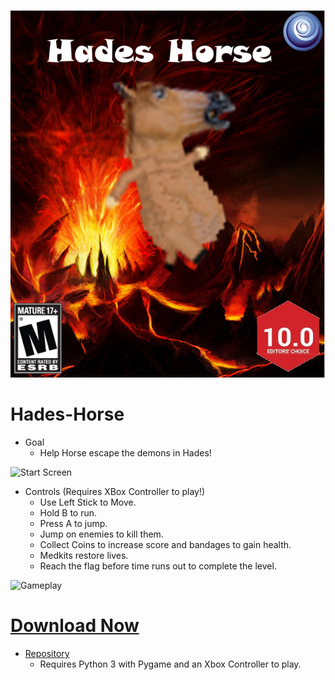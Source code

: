 ![Hades-Horse Box Art](/resourses/Hades_Horse.png)
# Hades-Horse
* Goal
  * Help Horse escape the demons in Hades!
  
![Start Screen](/resources/Start_Screen.png)
* Controls (Requires XBox Controller to play!)
  * Use Left Stick to Move.
  * Hold B to run.
  * Press A to jump.
  * Jump on enemies to kill them.
  * Collect Coins to increase score and bandages to gain health.
  * Medkits restore lives.
  * Reach the flag before time runs out to complete the level.
  
 ![Gameplay](/resources/Gameplay.png)
  
# [Download Now](https://github.com//etb17/Hades-Horse/archive/master.zip)
  * [Repository](https://github.com/etb17/Hades-Horse)
    * Requires Python 3 with Pygame and an Xbox Controller to play.
